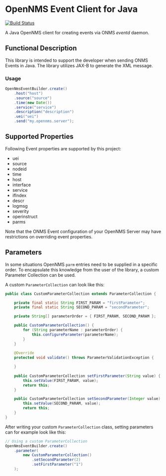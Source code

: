 # OpenNMS Event Client for Java

[![Build Status](https://travis-ci.org/error418/opennms-event.svg?branch=master)](https://travis-ci.org/error418/opennms-event)

A Java OpenNMS client for creating events via ONMS *eventd* daemon.

## Functional Description

This library is intended to support the developer when sending ONMS Events in Java. The library utilizes
JAX-B to generate the XML message.


### Usage

```java
OpenNmsEventBuilder.create()
	.host("host")
	.source("source")
	.time(new Date())
	.service("service")
	.description("description")
	.uei("uei")
	.send("my.opennms.server");
```

## Supported Properties

Following Event properties are supported by this project:

* uei
* source
* nodeid
* time
* host
* interface
* service
* ifIndex
* descr
* logmsg
* severity
* operinstruct
* parms

Note that the ONMS Event configuration of your OpenNMS Server may have restrictions on overriding event properties.

## Parameters

In some situations OpenNMS `parm` entries need to be supplied in a specific order. To encapsulate this knowledge from the
user of the library, a custom Parameter Collection can be used.

A custom `ParameterCollection` can look like this:

```java
public class CustomParameterCollection extends ParameterCollection {

	private final static String FIRST_PARAM = "firstParameter";
	private final static String SECOND_PARAM = "secondParameter";

	private String[] parameterOrder = { FIRST_PARAM, SECOND_PARAM };

	public CustomParameterCollection() {
		for (String parameterName : parameterOrder) {
			this.configureParameter(parameterName);
		}
	}
	
	@Override
	protected void validate() throws ParameterValidationException {

	}
	
	public CustomParameterCollection setFirstParameter(String value) {
		this.setValue(FIRST_PARAM, value);
		return this;
	}

	public CustomParameterCollection setSecondParameter(Integer value) {
		this.setValue(SECOND_PARAM, value);
		return this;
	}
}
```

After writing your custom `ParameterCollection` class, setting parameters can for example look like this:

```java
// Using a custom ParameterCollection
OpenNmsEventBuilder.create()
	.parameter(
		new CustomParameterCollection()
			.setSecondParameter(2)
			.setFirstParameter("1")
	);
```
